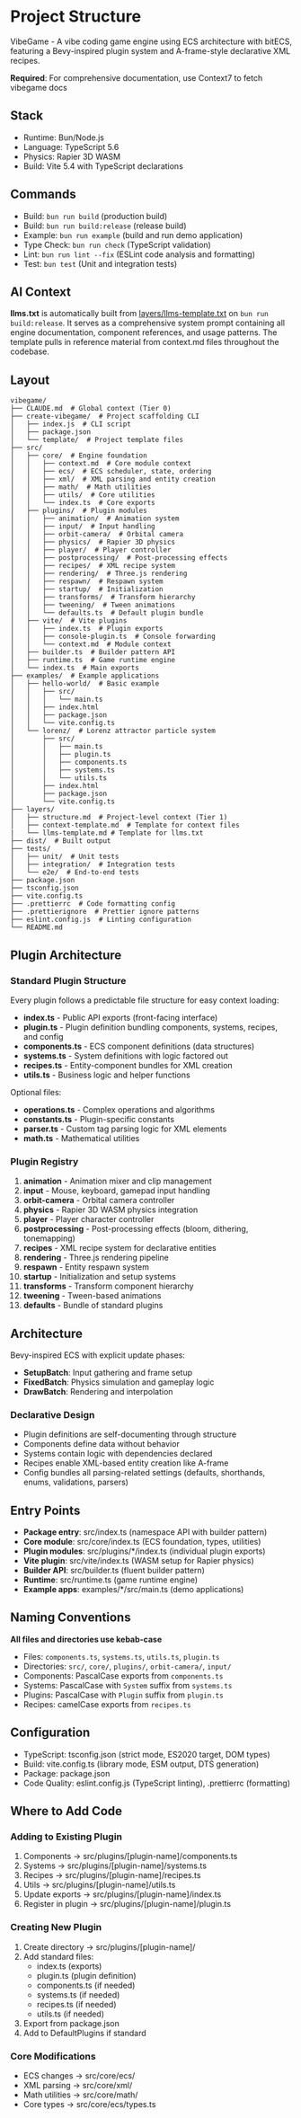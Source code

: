 # Project Structure

VibeGame - A vibe coding game engine using ECS architecture with bitECS, featuring a Bevy-inspired plugin system and A-frame-style declarative XML recipes.

**Required**: For comprehensive documentation, use Context7 to fetch vibegame docs

## Stack

- Runtime: Bun/Node.js
- Language: TypeScript 5.6
- Physics: Rapier 3D WASM
- Build: Vite 5.4 with TypeScript declarations

## Commands

- Build: `bun run build` (production build)
- Build: `bun run build:release` (release build)
- Example: `bun run example` (build and run demo application)
- Type Check: `bun run check` (TypeScript validation)
- Lint: `bun run lint --fix` (ESLint code analysis and formatting)
- Test: `bun test` (Unit and integration tests)

## AI Context

**llms.txt** is automatically built from [layers/llms-template.txt](llms-template.txt) on `bun run build:release`. It serves as a comprehensive system prompt containing all engine documentation, component references, and usage patterns. The template pulls in reference material from context.md files throughout the codebase.

## Layout

```
vibegame/
├── CLAUDE.md  # Global context (Tier 0)
├── create-vibegame/  # Project scaffolding CLI
│   ├── index.js  # CLI script
│   ├── package.json
│   └── template/  # Project template files
├── src/
│   ├── core/  # Engine foundation
│   │   ├── context.md  # Core module context
│   │   ├── ecs/  # ECS scheduler, state, ordering
│   │   ├── xml/  # XML parsing and entity creation
│   │   ├── math/  # Math utilities
│   │   ├── utils/  # Core utilities
│   │   └── index.ts  # Core exports
│   ├── plugins/  # Plugin modules
│   │   ├── animation/  # Animation system
│   │   ├── input/  # Input handling
│   │   ├── orbit-camera/  # Orbital camera
│   │   ├── physics/  # Rapier 3D physics
│   │   ├── player/  # Player controller
│   │   ├── postprocessing/  # Post-processing effects
│   │   ├── recipes/  # XML recipe system
│   │   ├── rendering/  # Three.js rendering
│   │   ├── respawn/  # Respawn system
│   │   ├── startup/  # Initialization
│   │   ├── transforms/  # Transform hierarchy
│   │   ├── tweening/  # Tween animations
│   │   └── defaults.ts  # Default plugin bundle
│   ├── vite/  # Vite plugins
│   │   ├── index.ts  # Plugin exports
│   │   ├── console-plugin.ts  # Console forwarding
│   │   └── context.md  # Module context
│   ├── builder.ts  # Builder pattern API
│   ├── runtime.ts  # Game runtime engine
│   └── index.ts  # Main exports
├── examples/  # Example applications
│   ├── hello-world/  # Basic example
│   │   ├── src/
│   │   │   └── main.ts
│   │   ├── index.html
│   │   ├── package.json
│   │   └── vite.config.ts
│   └── lorenz/  # Lorenz attractor particle system
│       ├── src/
│       │   ├── main.ts
│       │   ├── plugin.ts
│       │   ├── components.ts
│       │   ├── systems.ts
│       │   └── utils.ts
│       ├── index.html
│       ├── package.json
│       └── vite.config.ts
├── layers/
│   ├── structure.md  # Project-level context (Tier 1)
│   ├── context-template.md  # Template for context files
|   └── llms-template.md # Template for llms.txt
├── dist/  # Built output
├── tests/
│   ├── unit/  # Unit tests
│   ├── integration/  # Integration tests
│   └── e2e/  # End-to-end tests
├── package.json
├── tsconfig.json
├── vite.config.ts
├── .prettierrc  # Code formatting config
├── .prettierignore  # Prettier ignore patterns
├── eslint.config.js  # Linting configuration
└── README.md
```

## Plugin Architecture

### Standard Plugin Structure

Every plugin follows a predictable file structure for easy context loading:

- **index.ts** - Public API exports (front-facing interface)
- **plugin.ts** - Plugin definition bundling components, systems, recipes, and config
- **components.ts** - ECS component definitions (data structures)
- **systems.ts** - System definitions with logic factored out
- **recipes.ts** - Entity-component bundles for XML creation
- **utils.ts** - Business logic and helper functions

Optional files:

- **operations.ts** - Complex operations and algorithms
- **constants.ts** - Plugin-specific constants
- **parser.ts** - Custom tag parsing logic for XML elements
- **math.ts** - Mathematical utilities

### Plugin Registry

1. **animation** - Animation mixer and clip management
2. **input** - Mouse, keyboard, gamepad input handling
3. **orbit-camera** - Orbital camera controller
4. **physics** - Rapier 3D WASM physics integration
5. **player** - Player character controller
6. **postprocessing** - Post-processing effects (bloom, dithering, tonemapping)
7. **recipes** - XML recipe system for declarative entities
8. **rendering** - Three.js rendering pipeline
9. **respawn** - Entity respawn system
10. **startup** - Initialization and setup systems
11. **transforms** - Transform component hierarchy
12. **tweening** - Tween-based animations
13. **defaults** - Bundle of standard plugins

## Architecture

Bevy-inspired ECS with explicit update phases:

- **SetupBatch**: Input gathering and frame setup
- **FixedBatch**: Physics simulation and gameplay logic
- **DrawBatch**: Rendering and interpolation

### Declarative Design

- Plugin definitions are self-documenting through structure
- Components define data without behavior
- Systems contain logic with dependencies declared
- Recipes enable XML-based entity creation like A-frame
- Config bundles all parsing-related settings (defaults, shorthands, enums, validations, parsers)

## Entry Points

- **Package entry**: src/index.ts (namespace API with builder pattern)
- **Core module**: src/core/index.ts (ECS foundation, types, utilities)
- **Plugin modules**: src/plugins/\*/index.ts (individual plugin exports)
- **Vite plugin**: src/vite/index.ts (WASM setup for Rapier physics)
- **Builder API**: src/builder.ts (fluent builder pattern)
- **Runtime**: src/runtime.ts (game runtime engine)
- **Example apps**: examples/\*/src/main.ts (demo applications)

## Naming Conventions

**All files and directories use kebab-case**

- Files: `components.ts`, `systems.ts`, `utils.ts`, `plugin.ts`
- Directories: `src/`, `core/`, `plugins/`, `orbit-camera/`, `input/`
- Components: PascalCase exports from `components.ts`
- Systems: PascalCase with `System` suffix from `systems.ts`
- Plugins: PascalCase with `Plugin` suffix from `plugin.ts`
- Recipes: camelCase exports from `recipes.ts`

## Configuration

- TypeScript: tsconfig.json (strict mode, ES2020 target, DOM types)
- Build: vite.config.ts (library mode, ESM output, DTS generation)
- Package: package.json
- Code Quality: eslint.config.js (TypeScript linting), .prettierrc (formatting)

## Where to Add Code

### Adding to Existing Plugin

1. Components → src/plugins/[plugin-name]/components.ts
2. Systems → src/plugins/[plugin-name]/systems.ts
3. Recipes → src/plugins/[plugin-name]/recipes.ts
4. Utils → src/plugins/[plugin-name]/utils.ts
5. Update exports → src/plugins/[plugin-name]/index.ts
6. Register in plugin → src/plugins/[plugin-name]/plugin.ts

### Creating New Plugin

1. Create directory → src/plugins/[plugin-name]/
2. Add standard files:
   - index.ts (exports)
   - plugin.ts (plugin definition)
   - components.ts (if needed)
   - systems.ts (if needed)
   - recipes.ts (if needed)
   - utils.ts (if needed)
3. Export from package.json
4. Add to DefaultPlugins if standard

### Core Modifications

- ECS changes → src/core/ecs/
- XML parsing → src/core/xml/
- Math utilities → src/core/math/
- Core types → src/core/ecs/types.ts
